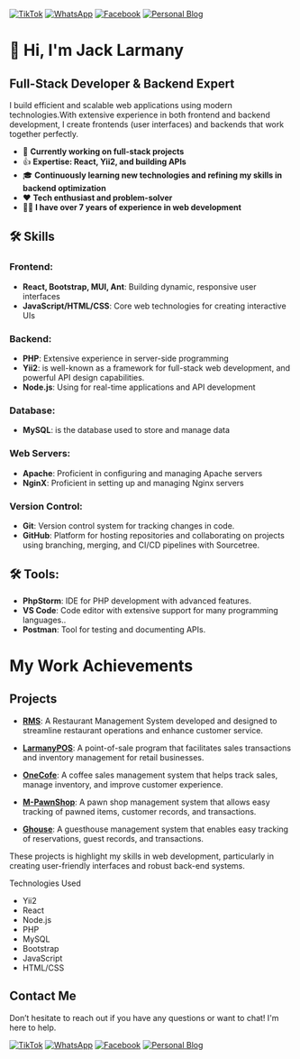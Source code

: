 
[![TikTok](https://img.shields.io/badge/TikTok-jacklarmany-%23000000?style=for-the-badge&logo=tiktok)](https://tiktok.com/@jacklarmany)
[![WhatsApp](https://img.shields.io/badge/WhatsApp-Jack_Larmany-25D366?style=for-the-badge&logo=whatsapp)](https://wa.me/8562095358959)
[![Facebook](https://img.shields.io/badge/Facebook-jlarmany-%231877F2?style=for-the-badge&logo=facebook)](https://facebook.com/jlarmany)
[![Personal Blog](https://img.shields.io/badge/Blog-Jack's%20Blog-orange?style=for-the-badge&logo=dev.to)](https://example.com)


# 👋 Hi, I'm Jack Larmany

## Full-Stack Developer & Backend Expert

I build efficient and scalable web applications using modern technologies.With extensive experience in both frontend and backend development, I create frontends (user interfaces) and backends that work together perfectly.

- 🚀 **Currently working on full-stack projects**
- 👍 **Expertise: React, Yii2, and building APIs**
- 🎓 **Continuously learning new technologies and refining my skills in backend optimization**
- ❤️ **Tech enthusiast and problem-solver**
- 🧑‍💻 **I have over 7 years of experience in web development**


## 🛠 Skills

### Frontend:
- **React, Bootstrap, MUI, Ant**: Building dynamic, responsive user interfaces
- **JavaScript/HTML/CSS**: Core web technologies for creating interactive UIs

### Backend:
- **PHP**: Extensive experience in server-side programming
- **Yii2**: is well-known as a framework for full-stack web development, and powerful API design capabilities.
- **Node.js**: Using for real-time applications and API development

### Database:
- **MySQL**:  is the database used to store and manage data

### Web Servers:
- **Apache**: Proficient in configuring and managing Apache servers
- **NginX**: Proficient in setting up and managing Nginx servers

### Version Control:
- **Git**: Version control system for tracking changes in code.
- **GitHub**: Platform for hosting repositories and collaborating on projects using branching, merging, and CI/CD pipelines with Sourcetree.

## 🛠 Tools:
- **PhpStorm**: IDE for PHP development with advanced features.
- **VS Code**: Code editor with extensive support for many programming languages..
- **Postman**: Tool for testing and documenting APIs.

# My Work Achievements

## Projects

- **[RMS](https://github.com/jacklarmany/RMS)**: A Restaurant Management System developed and designed to streamline restaurant operations and enhance customer service.

- **[LarmanyPOS](https://github.com/jacklarmany/LarmanyPOS)**: A point-of-sale program that facilitates sales transactions and inventory management for retail businesses.

- **[OneCofe](https://github.com/jacklarmany/OneCofe)**: A coffee sales management system that helps track sales, manage inventory, and improve customer experience.

- **[M-PawnShop](https://github.com/jacklarmany/M-PawnShop)**: A pawn shop management system that allows easy tracking of pawned items, customer records, and transactions.

- **[Ghouse](https://github.com/jacklarmany/Ghouse)**: A guesthouse management system that enables easy tracking of reservations, guest records, and transactions.


These projects is highlight my skills in web development, particularly in creating user-friendly interfaces and robust back-end systems.

Technologies Used

- Yii2
- React
- Node.js
- PHP
- MySQL
- Bootstrap
- JavaScript
- HTML/CSS


## Contact Me

Don’t hesitate to reach out if you have any questions or want to chat! I'm here to help.

[![TikTok](https://img.shields.io/badge/TikTok-jacklarmany-%23000000?style=for-the-badge&logo=tiktok)](https://tiktok.com/@jacklarmany)
[![WhatsApp](https://img.shields.io/badge/WhatsApp-Jack_Larmany-25D366?style=for-the-badge&logo=whatsapp)](https://wa.me/8562095358959)
[![Facebook](https://img.shields.io/badge/Facebook-jlarmany-%231877F2?style=for-the-badge&logo=facebook)](https://facebook.com/jlarmany)
[![Personal Blog](https://img.shields.io/badge/Blog-Jack's%20Blog-orange?style=for-the-badge&logo=dev.to)](https://example.com)
